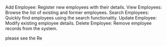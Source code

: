 Add Employee: Register new employees with their details.
View Employees: Browse the list of existing and former employees.
Search Employees: Quickly find employees using the search functionality.
Update Employee: Modify existing employee details.
Delete Employee: Remove employee records from the system.

please see the Re

